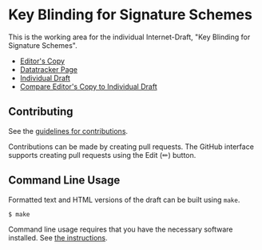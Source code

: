 # Key Blinding for Signature Schemes

This is the working area for the individual Internet-Draft, "Key Blinding for Signature Schemes".

* [Editor's Copy](https://cfrg.github.io/draft-irtf-cfrg-signature-key-blinding/#go.draft-irtf-cfrg-signature-key-blinding.html)
* [Datatracker Page](https://datatracker.ietf.org/doc/draft-irtf-cfrg-signature-key-blinding)
* [Individual Draft](https://datatracker.ietf.org/doc/html/draft-irtf-cfrg-signature-key-blinding)
* [Compare Editor's Copy to Individual Draft](https://cfrg.github.io/draft-irtf-cfrg-signature-key-blinding/#go.draft-irtf-cfrg-signature-key-blinding.diff)


## Contributing

See the
[guidelines for contributions](https://github.com/cfrg/draft-irtf-cfrg-signature-key-blinding/blob/main/CONTRIBUTING.md).

Contributions can be made by creating pull requests.
The GitHub interface supports creating pull requests using the Edit (✏) button.


## Command Line Usage

Formatted text and HTML versions of the draft can be built using `make`.

```sh
$ make
```

Command line usage requires that you have the necessary software installed.  See
[the instructions](https://github.com/martinthomson/i-d-template/blob/main/doc/SETUP.md).

